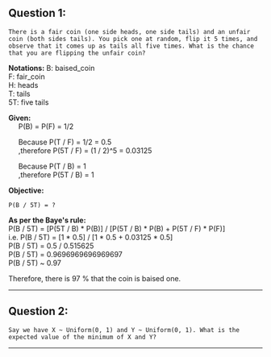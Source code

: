 
## Question 1:
```
There is a fair coin (one side heads, one side tails) and an unfair coin (both sides tails). You pick one at random, flip it 5 times, and observe that it comes up as tails all five times. What is the chance that you are flipping the unfair coin?
```

**Notations:**
    B: baised_coin \
    F: fair_coin \
    H: heads \
    T: tails \
    5T: five tails 

**Given:**    
&nbsp;&nbsp;&nbsp;&nbsp;&nbsp;P(B) = P(F) = 1/2  

&nbsp;&nbsp;&nbsp;&nbsp;&nbsp;Because      P(T / F) = 1/2 = 0.5   
&nbsp;&nbsp;&nbsp;&nbsp;&nbsp;,therefore   P(5T / F) = (1 / 2)^5 = 0.03125 

&nbsp;&nbsp;&nbsp;&nbsp;&nbsp;Because     P(T / B) = 1   
&nbsp;&nbsp;&nbsp;&nbsp;&nbsp;,therefore   P(5T / B) = 1

**Objective:**

    P(B / 5T) = ?

**As per the Baye's rule:** \
        P(B / 5T) =  [P(5T / B) * P(B)] / [P(5T / B) * P(B) + P(5T / F) * P(F)] \
i.e.    P(B / 5T) =  [1 * 0.5] / [1 * 0.5 + 0.03125 * 0.5] \
        P(B / 5T) =  0.5 / 0.515625 \
        P(B / 5T) = 0.9696969696969697 \
        P(B / 5T) ~ 0.97

Therefore, there is 97 % that the coin is baised one.

---

## Question 2:
```
Say we have X ~ Uniform(0, 1) and Y ~ Uniform(0, 1). What is the expected value of the minimum of X and Y?
```


---